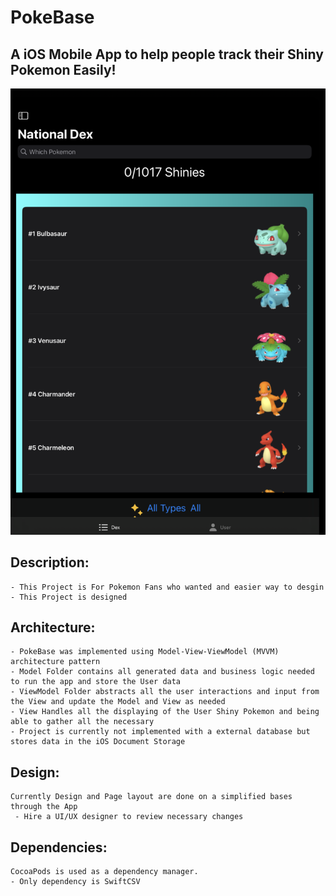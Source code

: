 #  PokeBase
## A iOS Mobile App to help people track their Shiny Pokemon Easily!

![PokeBase](Pokebase.png)
## Description: 
    - This Project is For Pokemon Fans who wanted and easier way to desgin
    - This Project is designed 

## Architecture: 
    - PokeBase was implemented using Model-View-ViewModel (MVVM) architecture pattern
    - Model Folder contains all generated data and business logic needed to run the app and store the User data
    - ViewModel Folder abstracts all the user interactions and input from the View and update the Model and View as needed
    - View Handles all the displaying of the User Shiny Pokemon and being able to gather all the necessary 
    - Project is currently not implemented with a external database but stores data in the iOS Document Storage 

## Design:
    Currently Design and Page layout are done on a simplified bases through the App
     - Hire a UI/UX designer to review necessary changes

## Dependencies:
    CocoaPods is used as a dependency manager. 
    - Only dependency is SwiftCSV
